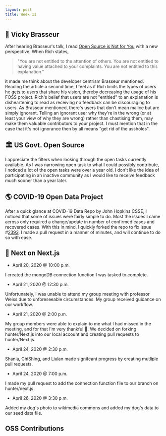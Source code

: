 ```yaml
---
layout: post
title: Week 11
---
```


:microphone: Vicky Brasseur
---
After hearing Brasseur's talk, I read [Open Source is Not for You](https://gist.github.com/richhickey/1563cddea1002958f96e7ba9519972d9) with a new perspective. When Rich states,

>"You are not entitled to the attention of others. You are not entitled to having value attached to your complaints. You are not entitled to this explanation."

it made me think about the developer centrism Brasseur mentioned. Reading the article a second time, I feel as if Rich limits the types of users he gets to users that share his vision, thereby decreasing the usage of his FOSS project. Rich's belief that users are not "entitled" to an explanation is disheartening to read as receiving no feedback can be discouraging to users. As Brasseur mentioned, there's users that don't mean malice but are simply ignorant. Telling an ignorant user why they're in the wrong (or at least your view of why they are wrong) rather than chastising them, may make them valuable contributors to your project. I must mention that in the case that it's not ignorance then by all means "get rid of the assholes".

:classical_building: US Govt. Open Source
---
I appreciate the filters when looking through the open tasks currently available. As I was narrowing open task to what I could possibly contribute, I noticed a lot of the open tasks were over a year old. I don't like the idea of participating in an inactive community as I would like to receive feedback much sooner than a year later.

:earth_americas: COVID-19 Open Data Project
---
After a quick glance at COVID-19 Data Repo by John Hopkins CSSE, I noticed that some of issues were fairly simple to do. Most the issues I came across only required a change/update in number of confirmed cases and recovered cases. With this in mind, I quickly forked the repo to fix issue #[2393](https://github.com/CSSEGISandData/COVID-19/issues/2393). I made a pull request in a manner of minutes, and will continue to do so with ease.

:newspaper: Next on Next.js
---
- April 20, 2020 @ 10:00 p.m.

I created the mongoDB connection function I was tasked to complete.

- April 21, 2020 @ 12:30 p.m.

Unfortunately, I was unable to attend my group meeting with professor Weiss due to unforeseeable circumstances. My group received guidance on our workflow.

- April 21, 2020 @ 2:00 p.m.

My group members were able to explain to me what I had missed in the meeting, and for that I'm very thankful :beers:. We decided on forking hunter/Next.js into our local account and creating pull requests to hunter/Next.js.

- April 24, 2020 @ 2:30 p.m.

Shania, ChiShing, and Liulan made signifcant progress by creating mutliple pull requests.

- April 24, 2020 @ 7:00 p.m.

I made my pull request to add the connection function file to our branch on hunter/next.js.

- April 26, 2020 @ 3:30 p.m.

Added my dog's photo to wikimedia commons and added my dog's data to our seed data file.

OSS Contributions
---
